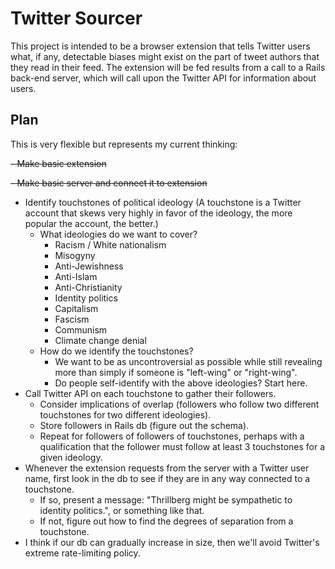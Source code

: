 # Twitter Sourcer

This project is intended to be a browser extension that tells Twitter users
what, if any, detectable biases might exist on the part of tweet authors that
they read in their feed. The extension will be fed results from a call to a
Rails back-end server, which will call upon the Twitter API for information
about users.

## Plan

This is very flexible but represents my current thinking:

~~- Make basic extension~~

~~- Make basic server and connect it to extension~~

- Identify touchstones of political ideology
  (A touchstone is a Twitter account that skews very highly in favor of the
ideology, the more popular the account, the better.)
  - What ideologies do we want to cover?
    - Racism / White nationalism
    - Misogyny
    - Anti-Jewishness
    - Anti-Islam
    - Anti-Christianity
    - Identity politics
    - Capitalism
    - Fascism
    - Communism
    - Climate change denial
  - How do we identify the touchstones?
    - We want to be as uncontroversial as possible while still revealing more
      than simply if someone is "left-wing" or "right-wing".
    - Do people self-identify with the above ideologies? Start here.
- Call Twitter API on each touchstone to gather their followers.
  - Consider implications of overlap (followers who follow two different
    touchstones for two different ideologies).
  - Store followers in Rails db (figure out the schema).
  - Repeat for followers of followers of touchstones, perhaps with a
    qualification that the follower must follow at least 3 touchstones for a
    given ideology.
- Whenever the extension requests from the server with a Twitter user name,
  first look in the db to see if they are in any way connected to a touchstone.
  - If so, present a message: "Thrillberg might be sympathetic to identity
    politics.", or something like that.
  - If not, figure out how to find the degrees of separation from a touchstone.
- I think if our db can gradually increase in size, then we'll avoid Twitter's
  extreme rate-limiting policy.
